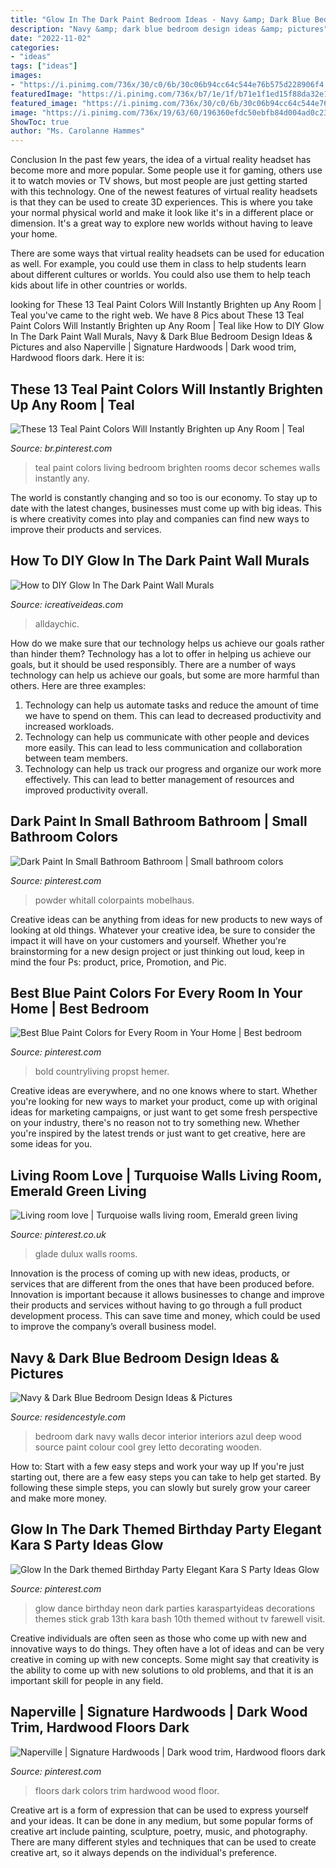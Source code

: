 ```yaml
---
title: "Glow In The Dark Paint Bedroom Ideas - Navy &amp; Dark Blue Bedroom Design Ideas &amp; Pictures"
description: "Navy &amp; dark blue bedroom design ideas &amp; pictures"
date: "2022-11-02"
categories:
- "ideas"
tags: ["ideas"]
images:
- "https://i.pinimg.com/736x/30/c0/6b/30c06b94cc64c544e76b575d228906f4.jpg"
featuredImage: "https://i.pinimg.com/736x/b7/1e/1f/b71e1f1ed15f88da32e110c5cb4434ce.jpg"
featured_image: "https://i.pinimg.com/736x/30/c0/6b/30c06b94cc64c544e76b575d228906f4.jpg"
image: "https://i.pinimg.com/736x/19/63/60/196360efdc50ebfb84d004ad0c239b15.jpg"
ShowToc: true
author: "Ms. Carolanne Hammes"
---
```



Conclusion
In the past few years, the idea of a virtual reality headset has become more and more popular. Some people use it for gaming, others use it to watch movies or TV shows, but most people are just getting started with this technology. 
One of the newest features of virtual reality headsets is that they can be used to create 3D experiences. This is where you take your normal physical world and make it look like it's in a different place or dimension. It's a great way to explore new worlds without having to leave your home. 

There are some ways that virtual reality headsets can be used for education as well. For example, you could use them in class to help students learn about different cultures or worlds. You could also use them to help teach kids about life in other countries or worlds.

	

		
looking for These 13 Teal Paint Colors Will Instantly Brighten up Any Room | Teal you've came to the right web. We have 8 Pics about These 13 Teal Paint Colors Will Instantly Brighten up Any Room | Teal like How to DIY Glow In The Dark Paint Wall Murals, Navy &amp; Dark Blue Bedroom Design Ideas &amp; Pictures and also Naperville | Signature Hardwoods | Dark wood trim, Hardwood floors dark. Here it is:
		
    
## These 13 Teal Paint Colors Will Instantly Brighten Up Any Room | Teal

<img loading=lazy src="https://i.pinimg.com/736x/30/c0/6b/30c06b94cc64c544e76b575d228906f4.jpg" onerror="this.onerror=null;this.src='https://tse3.mm.bing.net/th?id=OIP.zodnbUZPP2Oy1FWSaRg0dAHaLK&amp;pid=15.1';" alt="These 13 Teal Paint Colors Will Instantly Brighten up Any Room | Teal">

_Source: br.pinterest.com_

>teal paint colors living bedroom brighten rooms decor schemes walls instantly any. 

	

The world is constantly changing and so too is our economy. To stay up to date with the latest changes, businesses must come up with big ideas. This is where creativity comes into play and companies can find new ways to improve their products and services.

    
## How To DIY Glow In The Dark Paint Wall Murals

<img loading=lazy src="https://www.icreativeideas.com/wp-content/uploads/2014/08/How-to-DIY-Glow-In-The-Dark-Paint-Wall-Murals-3.jpg" onerror="this.onerror=null;this.src='https://tse1.mm.bing.net/th?id=OIP.X6OVRxcvUS_oiGgJd98qmAHaLI&amp;pid=15.1';" alt="How to DIY Glow In The Dark Paint Wall Murals">

_Source: icreativeideas.com_

>alldaychic. 

	

How do we make sure that our technology helps us achieve our goals rather than hinder them?
Technology has a lot to offer in helping us achieve our goals, but it should be used responsibly. There are a number of ways technology can help us achieve our goals, but some are more harmful than others. Here are three examples: 
1. Technology can help us automate tasks and reduce the amount of time we have to spend on them. This can lead to decreased productivity and increased workloads. 
2. Technology can help us communicate with other people and devices more easily. This can lead to less communication and collaboration between team members. 
3. Technology can help us track our progress and organize our work more effectively. This can lead to better management of resources and improved productivity overall.

    
## Dark Paint In Small Bathroom Bathroom | Small Bathroom Colors

<img loading=lazy src="https://i.pinimg.com/736x/19/63/60/196360efdc50ebfb84d004ad0c239b15.jpg" onerror="this.onerror=null;this.src='https://tse1.mm.bing.net/th?id=OIP.xtMVvJIMIKUcDZPPNAwTQAHaLJ&amp;pid=15.1';" alt="Dark Paint In Small Bathroom Bathroom | Small bathroom colors">

_Source: pinterest.com_

>powder whitall colorpaints mobelhaus. 

	

Creative ideas can be anything from ideas for new products to new ways of looking at old things. Whatever your creative idea, be sure to consider the impact it will have on your customers and yourself. Whether you're brainstorming for a new design project or just thinking out loud, keep in mind the four Ps: product, price, Promotion, and Pic.

    
## Best Blue Paint Colors For Every Room In Your Home | Best Bedroom

<img loading=lazy src="https://i.pinimg.com/736x/5f/b3/88/5fb388f1d954cd2dba6458ca311c9586.jpg" onerror="this.onerror=null;this.src='https://tse1.mm.bing.net/th?id=OIP.RAdHnw6uonqi_f6t-WG5QwHaLH&amp;pid=15.1';" alt="Best Blue Paint Colors for Every Room in Your Home | Best bedroom">

_Source: pinterest.com_

>bold countryliving propst hemer. 

	

Creative ideas are everywhere, and no one knows where to start. Whether you're looking for new ways to market your product, come up with original ideas for marketing campaigns, or just want to get some fresh perspective on your industry, there's no reason not to try something new. Whether you're inspired by the latest trends or just want to get creative, here are some ideas for you.

    
## Living Room Love | Turquoise Walls Living Room, Emerald Green Living

<img loading=lazy src="https://i.pinimg.com/736x/fa/22/5c/fa225cf21e40f4533b2a7e9dbf60b11a.jpg" onerror="this.onerror=null;this.src='https://tse1.mm.bing.net/th?id=OIP.KsgcB0anTWIqIZwb2_-feQHaJ4&amp;pid=15.1';" alt="Living room love | Turquoise walls living room, Emerald green living">

_Source: pinterest.co.uk_

>glade dulux walls rooms. 

	

Innovation is the process of coming up with new ideas, products, or services that are different from the ones that have been produced before. Innovation is important because it allows businesses to change and improve their products and services without having to go through a full product development process. This can save time and money, which could be used to improve the company’s overall business model.

    
## Navy &amp; Dark Blue Bedroom Design Ideas &amp; Pictures

<img loading=lazy src="http://residencestyle.com/wp-content/uploads/2015/01/Blue-Bedroom-Design-Ideas.jpg" onerror="this.onerror=null;this.src='https://tse2.mm.bing.net/th?id=OIP.30V0IqvfnVKueG0iqkWnUAHaKw&amp;pid=15.1';" alt="Navy &amp; Dark Blue Bedroom Design Ideas &amp; Pictures">

_Source: residencestyle.com_

>bedroom dark navy walls decor interior interiors azul deep wood source paint colour cool grey letto decorating wooden. 

	

How to: Start with a few easy steps and work your way up
If you're just starting out, there are a few easy steps you can take to help get started. By following these simple steps, you can slowly but surely grow your career and make more money.

    
## Glow In The Dark Themed Birthday Party Elegant Kara S Party Ideas Glow

<img loading=lazy src="https://i.pinimg.com/736x/b7/1e/1f/b71e1f1ed15f88da32e110c5cb4434ce.jpg" onerror="this.onerror=null;this.src='https://tse1.mm.bing.net/th?id=OIP.SexyDlDlO0J_UDtWin3fQwHaLH&amp;pid=15.1';" alt="Glow In the Dark themed Birthday Party Elegant Kara S Party Ideas Glow">

_Source: pinterest.com_

>glow dance birthday neon dark parties karaspartyideas decorations themes stick grab 13th kara bash 10th themed without tv farewell visit. 

	

Creative individuals are often seen as those who come up with new and innovative ways to do things. They often have a lot of ideas and can be very creative in coming up with new concepts. Some might say that creativity is the ability to come up with new solutions to old problems, and that it is an important skill for people in any field.

    
## Naperville | Signature Hardwoods | Dark Wood Trim, Hardwood Floors Dark

<img loading=lazy src="https://i.pinimg.com/736x/79/2f/66/792f6666456a68b90add8f808347343e--distressed-hardwood-floors-hardwood-floors-colors.jpg" onerror="this.onerror=null;this.src='https://tse3.mm.bing.net/th?id=OIP.gbRqHiC0i7FCuKCMVbZ69gHaLd&amp;pid=15.1';" alt="Naperville | Signature Hardwoods | Dark wood trim, Hardwood floors dark">

_Source: pinterest.com_

>floors dark colors trim hardwood wood floor. 

	

Creative art is a form of expression that can be used to express yourself and your ideas. It can be done in any medium, but some popular forms of creative art include painting, sculpture, poetry, music, and photography. There are many different styles and techniques that can be used to create creative art, so it always depends on the individual's preference.

